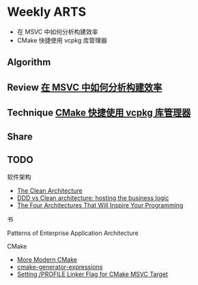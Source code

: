 # Weekly ARTS

- 在 MSVC 中如何分析构建效率
- CMake 快捷使用 vcpkg 库管理器

## Algorithm

## Review [在 MSVC 中如何分析构建效率](WhySoSlow.md)

## Technique [CMake 快捷使用 vcpkg 库管理器](vcpkgTargets.md)

## Share

## TODO

软件架构

- [The Clean Architecture](http://blog.cleancoder.com/uncle-bob/2012/08/13/the-clean-architecture.html)
- [DDD vs Clean architecture: hosting the business logic](http://objectcode101.com/ddd-vs-clean-architecture-hosting-the-business-logic/)
- [The Four Architectures That Will Inspire Your Programming](https://dzone.com/articles/four-architectures-will)

书

Patterns of Enterprise Application Architecture

CMake

- [More Modern CMake](https://github.com/Bagira80/More-Modern-CMake)
- [cmake-generator-expressions](https://cmake.org/cmake/help/latest/manual/cmake-generator-expressions.7.html)
- [Setting /PROFILE Linker Flag for CMake MSVC Target
  ](https://stackoverflow.com/questions/54091538/setting-profile-linker-flag-for-cmake-msvc-target)
